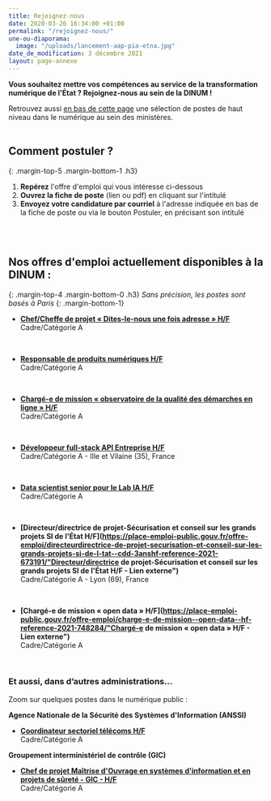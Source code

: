 ```yaml
---
title: Rejoignez-nous
date: 2020-03-26 16:34:00 +01:00
permalink: "/rejoignez-nous/"
une-ou-diaporama:
  image: "/uploads/lancement-aap-pia-etna.jpg"
date_de_modification: 3 décembre 2021
layout: page-annexe
---
```


**Vous souhaitez mettre vos compétences au service de la transformation numérique de l'État ? Rejoignez-nous au sein de la DINUM !**

Retrouvez aussi [en bas de cette page](#offresministeres) une sélection de postes de haut niveau dans le numérique au sein des ministères.
<br>
<br>

## Comment postuler ?
{: .margin-top-5 .margin-bottom-1 .h3}
1. **Repérez** l'offre d'emploi qui vous intéresse ci-dessous
2. **Ouvrez la fiche de poste** (lien ou pdf) en cliquant sur l'intitulé
3. **Envoyez votre candidature par courriel** à l'adresse indiquée en bas de la fiche de poste ou via le bouton Postuler, en précisant son intitulé
<br>
<br>

## Nos offres d'emploi actuellement disponibles à la DINUM : 
{: .margin-top-4 .margin-bottom-0 .h3}
*Sans précision, les postes sont basés à Paris*
{: .margin-bottom-1}

* **[Chef/Cheffe de projet « Dites-le-nous une fois adresse » H/F](https://place-emploi-public.gouv.fr/offre-emploi/chefcheffe-de-projet--dites-le-nous-une-fois-adresse--hf-reference-2021-765176/ "Chef/Cheffe de projet « Dites-le-nous une fois adresse » H/F - Lien externe")**
<br>Cadre/Catégorie A
<br>

* **[Responsable de produits numériques H/F](https://place-emploi-public.gouv.fr/offre-emploi/responsable-de-produits-numeriques-cdd-3-ans-renouvelable-une-fois-hf-reference-2021-765146/ "Responsable de produits numériques H/F - Lien externe")**
<br>Cadre/Catégorie A
<br>

* **[Chargé-e de mission « observatoire de la qualité des démarches en ligne » H/F](https://place-emploi-public.gouv.fr/offre-emploi/charge-e-de-mission--observatoire-de-la-qualite-des-demarches-en-ligne--hf-reference-2021-765161/ "Chargé-e de mission « observatoire de la qualité des démarches en ligne » H/F - Lien externe")**
<br>Cadre/Catégorie A
<br>

* **[Développeur full-stack API Entreprise H/F](https://place-emploi-public.gouv.fr/offre-emploi/developpeur-full-stack-api-entreprise-hf-reference-2021-700472/ "Ingénieur-e sécurité réseau (Développeur full-stack API Entreprise H/F - Lien externe")**
<br>Cadre/Catégorie A - Ille et Vilaine (35), France
<br>

* **[Data scientist senior pour le Lab IA H/F](https://place-emploi-public.gouv.fr/offre-emploi/data-scientist-senior-pour-le-lab-ia-hf-reference-2021-732157/ "Data scientist senior pour le Lab IA H/F - Lien externe")**
<br>Cadre/Catégorie A
<br>

* **[Directeur/directrice de projet-Sécurisation et conseil sur les grands projets SI de l'État H/F](https://place-emploi-public.gouv.fr/offre-emploi/directeurdirectrice-de-projet-securisation-et-conseil-sur-les-grands-projets-si-de-l-tat--cdd-3anshf-reference-2021-673191/"Directeur/directrice de projet-Sécurisation et conseil sur les grands projets SI de l'État H/F - Lien externe")**
<br>Cadre/Catégorie A - Lyon (69), France
<br>

* **[Chargé-e de mission « open data » H/F](https://place-emploi-public.gouv.fr/offre-emploi/charge-e-de-mission--open-data--hf-reference-2021-748284/"Chargé-e de mission « open data » H/F - Lien externe")**
<br>Cadre/Catégorie A
<br>

<!--
> ### Talents du numérique : l’État recrute !
> <figure class='image-center' style='width: 70%;'><img src="/uploads/Campagne_Linkedin_FETE_visuel1.jpg" alt=""/></figure>
> <br>Vous êtes développeur, chef de projet numérique, ingénieur, architecte SI, technicien support... ? Venez créer le service public de demain !
> <br>Plus de 300 postes dans de nombreux métiers vous attendent au **Forum de l'emploi tech de l’État, du 30 novembre au 9 décembre 2020**. Édition 100% en ligne.
> <br>[> Inscrivez-vous jusqu'au 27 nov, 14h](https://numerique.gouv.fr/agenda/forum-emploi-tech-etat-2020)
> <br>
{: .noir .encadre}
  -->

<div class="encadre noir">
<h3 id="et-aussi-dans-dautres-administrations">Et aussi, dans d’autres administrations…<a id="offresministeres"></a></h3>
<p class="margin-bottom-1">Zoom sur quelques postes dans le numérique public&nbsp;:</p> 
<p><strong> Agence Nationale de la Sécurité des Systèmes d'Information (ANSSI) </strong></p> 
<ul><li class="margin-bottom-1"><strong><a href="https://place-emploi-public.gouv.fr/offre-emploi/coordinateur-sectoriel-telecoms-hf-reference-2021-736102/" title="Coordinateur sectoriel télécoms H/F - Lien externe">Coordinateur sectoriel télécoms H/F</a></strong><br>Cadre/Catégorie A</li></ul>

<p><strong> Groupement interministériel de contrôle (GIC)    </strong></p> 
<ul><li class="margin-bottom-1"><strong><a href="https://place-emploi-public.gouv.fr/offre-emploi/chef-de-projet-maitrise-d-ouvrage-en-systemes-d-information-et-en-projets-de-surete---gic-reference-2021-593962/" title="Chef de projet Maîtrise d'Ouvrage en systèmes d'information et en projets de sûreté - GIC - Lien externe">Chef de projet Maîtrise d'Ouvrage en systèmes d'information et en projets de sûreté - GIC - H/F</a></strong><br>Cadre/Catégorie A</li></ul> 

</div>
